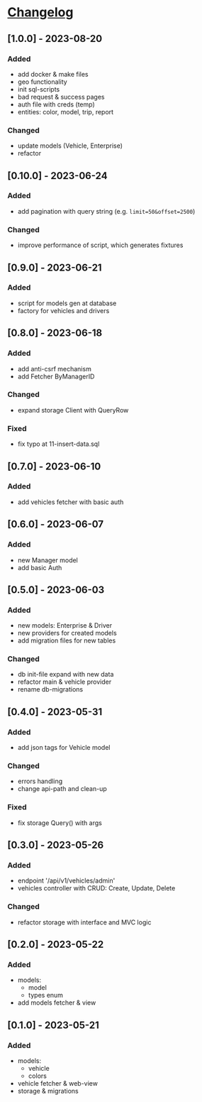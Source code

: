 # [Changelog](https://keepachangelog.com/en/1.0.0/)

## [1.0.0] - 2023-08-20

### Added

- add docker & make files
- geo functionality
- init sql-scripts
- bad request & success pages
- auth file with creds (temp)
- entities: color, model, trip, report

### Changed

- update models (Vehicle, Enterprise)
- refactor


## [0.10.0] - 2023-06-24

### Added

- add pagination with query string (e.g. `limit=50&offset=2500`)

### Changed

- improve performance of script, which generates fixtures

## [0.9.0] - 2023-06-21

### Added

- script for models gen at database
- factory for vehicles and drivers

## [0.8.0] - 2023-06-18

### Added

- add anti-csrf mechanism
- add Fetcher ByManagerID

### Changed

- expand storage Client with QueryRow

### Fixed

- fix typo at 11-insert-data.sql

## [0.7.0] - 2023-06-10

### Added

- add vehicles fetcher with basic auth

## [0.6.0] - 2023-06-07

### Added

- new Manager model
- add basic Auth

## [0.5.0] - 2023-06-03

### Added

- new models: Enterprise & Driver
- new providers for created models
- add migration files for new tables

### Changed

- db init-file expand with new data
- refactor main & vehicle provider
- rename db-migrations 

## [0.4.0] - 2023-05-31

### Added

- add json tags for Vehicle model

### Changed

- errors handling
- change api-path and clean-up

### Fixed

- fix storage Query() with args

## [0.3.0] - 2023-05-26

### Added

- endpoint '/api/v1/vehicles/admin'
- vehicles controller with CRUD: Create, Update, Delete

### Changed

- refactor storage with interface and MVC logic

## [0.2.0] - 2023-05-22

### Added

- models:
  - model
  - types enum
- add models fetcher & view


## [0.1.0] - 2023-05-21

### Added

- models:
  - vehicle
  - colors
- vehicle fetcher & web-view
- storage & migrations